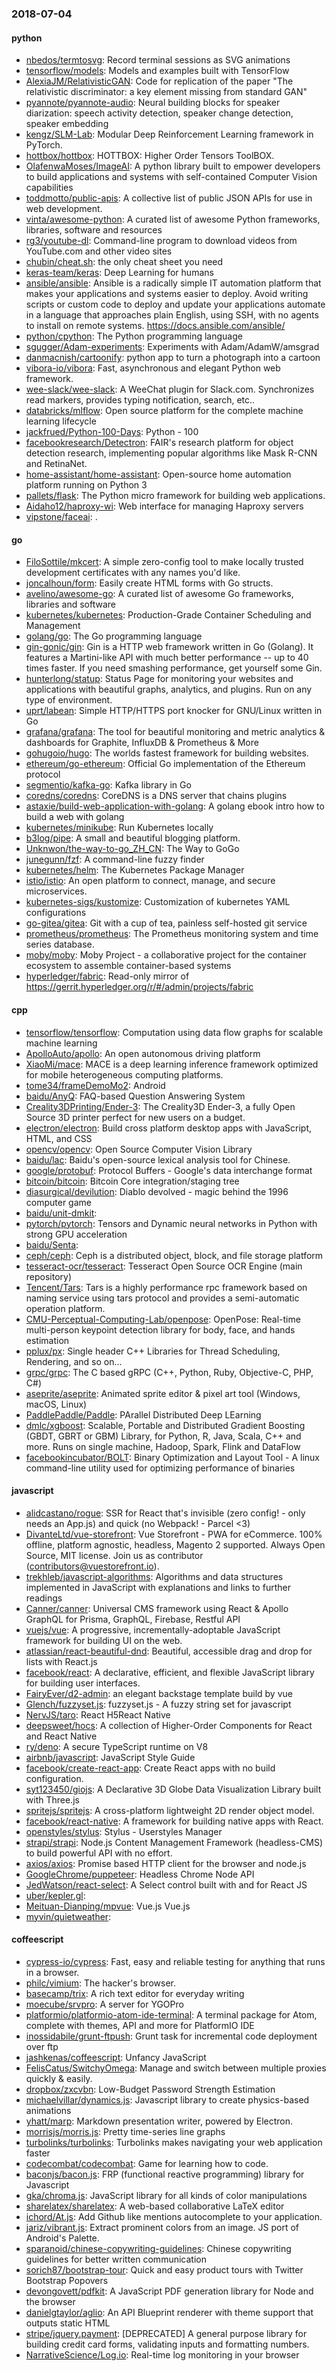 ### 2018-07-04

#### python
* [nbedos/termtosvg](https://github.com/nbedos/termtosvg): Record terminal sessions as SVG animations
* [tensorflow/models](https://github.com/tensorflow/models): Models and examples built with TensorFlow
* [AlexiaJM/RelativisticGAN](https://github.com/AlexiaJM/RelativisticGAN): Code for replication of the paper "The relativistic discriminator: a key element missing from standard GAN"
* [pyannote/pyannote-audio](https://github.com/pyannote/pyannote-audio): Neural building blocks for speaker diarization: speech activity detection, speaker change detection, speaker embedding
* [kengz/SLM-Lab](https://github.com/kengz/SLM-Lab): Modular Deep Reinforcement Learning framework in PyTorch.
* [hottbox/hottbox](https://github.com/hottbox/hottbox): HOTTBOX: Higher Order Tensors ToolBOX.
* [OlafenwaMoses/ImageAI](https://github.com/OlafenwaMoses/ImageAI): A python library built to empower developers to build applications and systems with self-contained Computer Vision capabilities
* [toddmotto/public-apis](https://github.com/toddmotto/public-apis): A collective list of public JSON APIs for use in web development.
* [vinta/awesome-python](https://github.com/vinta/awesome-python): A curated list of awesome Python frameworks, libraries, software and resources
* [rg3/youtube-dl](https://github.com/rg3/youtube-dl): Command-line program to download videos from YouTube.com and other video sites
* [chubin/cheat.sh](https://github.com/chubin/cheat.sh): the only cheat sheet you need
* [keras-team/keras](https://github.com/keras-team/keras): Deep Learning for humans
* [ansible/ansible](https://github.com/ansible/ansible): Ansible is a radically simple IT automation platform that makes your applications and systems easier to deploy. Avoid writing scripts or custom code to deploy and update your applications  automate in a language that approaches plain English, using SSH, with no agents to install on remote systems. https://docs.ansible.com/ansible/
* [python/cpython](https://github.com/python/cpython): The Python programming language
* [sgugger/Adam-experiments](https://github.com/sgugger/Adam-experiments): Experiments with Adam/AdamW/amsgrad
* [danmacnish/cartoonify](https://github.com/danmacnish/cartoonify): python app to turn a photograph into a cartoon
* [vibora-io/vibora](https://github.com/vibora-io/vibora): Fast, asynchronous and elegant Python web framework.
* [wee-slack/wee-slack](https://github.com/wee-slack/wee-slack): A WeeChat plugin for Slack.com. Synchronizes read markers, provides typing notification, search, etc..
* [databricks/mlflow](https://github.com/databricks/mlflow): Open source platform for the complete machine learning lifecycle
* [jackfrued/Python-100-Days](https://github.com/jackfrued/Python-100-Days): Python - 100
* [facebookresearch/Detectron](https://github.com/facebookresearch/Detectron): FAIR's research platform for object detection research, implementing popular algorithms like Mask R-CNN and RetinaNet.
* [home-assistant/home-assistant](https://github.com/home-assistant/home-assistant):  Open-source home automation platform running on Python 3
* [pallets/flask](https://github.com/pallets/flask): The Python micro framework for building web applications.
* [Aidaho12/haproxy-wi](https://github.com/Aidaho12/haproxy-wi): Web interface for managing Haproxy servers
* [vipstone/faceai](https://github.com/vipstone/faceai): .

#### go
* [FiloSottile/mkcert](https://github.com/FiloSottile/mkcert): A simple zero-config tool to make locally trusted development certificates with any names you'd like.
* [joncalhoun/form](https://github.com/joncalhoun/form): Easily create HTML forms with Go structs.
* [avelino/awesome-go](https://github.com/avelino/awesome-go): A curated list of awesome Go frameworks, libraries and software
* [kubernetes/kubernetes](https://github.com/kubernetes/kubernetes): Production-Grade Container Scheduling and Management
* [golang/go](https://github.com/golang/go): The Go programming language
* [gin-gonic/gin](https://github.com/gin-gonic/gin): Gin is a HTTP web framework written in Go (Golang). It features a Martini-like API with much better performance -- up to 40 times faster. If you need smashing performance, get yourself some Gin.
* [hunterlong/statup](https://github.com/hunterlong/statup): Status Page for monitoring your websites and applications with beautiful graphs, analytics, and plugins. Run on any type of environment.
* [uprt/labean](https://github.com/uprt/labean): Simple HTTP/HTTPS port knocker for GNU/Linux written in Go
* [grafana/grafana](https://github.com/grafana/grafana): The tool for beautiful monitoring and metric analytics & dashboards for Graphite, InfluxDB & Prometheus & More
* [gohugoio/hugo](https://github.com/gohugoio/hugo): The worlds fastest framework for building websites.
* [ethereum/go-ethereum](https://github.com/ethereum/go-ethereum): Official Go implementation of the Ethereum protocol
* [segmentio/kafka-go](https://github.com/segmentio/kafka-go): Kafka library in Go
* [coredns/coredns](https://github.com/coredns/coredns): CoreDNS is a DNS server that chains plugins
* [astaxie/build-web-application-with-golang](https://github.com/astaxie/build-web-application-with-golang): A golang ebook intro how to build a web with golang
* [kubernetes/minikube](https://github.com/kubernetes/minikube): Run Kubernetes locally
* [b3log/pipe](https://github.com/b3log/pipe):  A small and beautiful blogging platform. 
* [Unknwon/the-way-to-go_ZH_CN](https://github.com/Unknwon/the-way-to-go_ZH_CN): The Way to GoGo 
* [junegunn/fzf](https://github.com/junegunn/fzf):  A command-line fuzzy finder
* [kubernetes/helm](https://github.com/kubernetes/helm): The Kubernetes Package Manager
* [istio/istio](https://github.com/istio/istio): An open platform to connect, manage, and secure microservices.
* [kubernetes-sigs/kustomize](https://github.com/kubernetes-sigs/kustomize): Customization of kubernetes YAML configurations
* [go-gitea/gitea](https://github.com/go-gitea/gitea): Git with a cup of tea, painless self-hosted git service
* [prometheus/prometheus](https://github.com/prometheus/prometheus): The Prometheus monitoring system and time series database.
* [moby/moby](https://github.com/moby/moby): Moby Project - a collaborative project for the container ecosystem to assemble container-based systems
* [hyperledger/fabric](https://github.com/hyperledger/fabric): Read-only mirror of https://gerrit.hyperledger.org/r/#/admin/projects/fabric

#### cpp
* [tensorflow/tensorflow](https://github.com/tensorflow/tensorflow): Computation using data flow graphs for scalable machine learning
* [ApolloAuto/apollo](https://github.com/ApolloAuto/apollo): An open autonomous driving platform
* [XiaoMi/mace](https://github.com/XiaoMi/mace): MACE is a deep learning inference framework optimized for mobile heterogeneous computing platforms.
* [tome34/frameDemoMo2](https://github.com/tome34/frameDemoMo2): Android
* [baidu/AnyQ](https://github.com/baidu/AnyQ): FAQ-based Question Answering System
* [Creality3DPrinting/Ender-3](https://github.com/Creality3DPrinting/Ender-3): The Creality3D Ender-3, a fully Open Source 3D printer perfect for new users on a budget.
* [electron/electron](https://github.com/electron/electron): Build cross platform desktop apps with JavaScript, HTML, and CSS
* [opencv/opencv](https://github.com/opencv/opencv): Open Source Computer Vision Library
* [baidu/lac](https://github.com/baidu/lac): Baidu's open-source lexical analysis tool for Chinese.
* [google/protobuf](https://github.com/google/protobuf): Protocol Buffers - Google's data interchange format
* [bitcoin/bitcoin](https://github.com/bitcoin/bitcoin): Bitcoin Core integration/staging tree
* [diasurgical/devilution](https://github.com/diasurgical/devilution): Diablo devolved - magic behind the 1996 computer game
* [baidu/unit-dmkit](https://github.com/baidu/unit-dmkit): 
* [pytorch/pytorch](https://github.com/pytorch/pytorch): Tensors and Dynamic neural networks in Python with strong GPU acceleration
* [baidu/Senta](https://github.com/baidu/Senta): 
* [ceph/ceph](https://github.com/ceph/ceph): Ceph is a distributed object, block, and file storage platform
* [tesseract-ocr/tesseract](https://github.com/tesseract-ocr/tesseract): Tesseract Open Source OCR Engine (main repository)
* [Tencent/Tars](https://github.com/Tencent/Tars): Tars is a highly performance rpc framework based on naming service using tars protocol and provides a semi-automatic operation platform.
* [CMU-Perceptual-Computing-Lab/openpose](https://github.com/CMU-Perceptual-Computing-Lab/openpose): OpenPose: Real-time multi-person keypoint detection library for body, face, and hands estimation
* [pplux/px](https://github.com/pplux/px): Single header C++ Libraries for Thread Scheduling, Rendering, and so on...
* [grpc/grpc](https://github.com/grpc/grpc): The C based gRPC (C++, Python, Ruby, Objective-C, PHP, C#)
* [aseprite/aseprite](https://github.com/aseprite/aseprite): Animated sprite editor & pixel art tool (Windows, macOS, Linux)
* [PaddlePaddle/Paddle](https://github.com/PaddlePaddle/Paddle): PArallel Distributed Deep LEarning
* [dmlc/xgboost](https://github.com/dmlc/xgboost): Scalable, Portable and Distributed Gradient Boosting (GBDT, GBRT or GBM) Library, for Python, R, Java, Scala, C++ and more. Runs on single machine, Hadoop, Spark, Flink and DataFlow
* [facebookincubator/BOLT](https://github.com/facebookincubator/BOLT): Binary Optimization and Layout Tool - A linux command-line utility used for optimizing performance of binaries

#### javascript
* [alidcastano/rogue](https://github.com/alidcastano/rogue): SSR for React that's invisible (zero config! - only needs an App.js) and quick (no Webpack! - Parcel <3)
* [DivanteLtd/vue-storefront](https://github.com/DivanteLtd/vue-storefront): Vue Storefront - PWA for eCommerce. 100% offline, platform agnostic, headless, Magento 2 supported. Always Open Source, MIT license. Join us as contributor (contributors@vuestorefront.io).
* [trekhleb/javascript-algorithms](https://github.com/trekhleb/javascript-algorithms): Algorithms and data structures implemented in JavaScript with explanations and links to further readings
* [Canner/canner](https://github.com/Canner/canner):  Universal CMS framework using React & Apollo GraphQL for Prisma, GraphQL, Firebase, Restful API
* [vuejs/vue](https://github.com/vuejs/vue):  A progressive, incrementally-adoptable JavaScript framework for building UI on the web.
* [atlassian/react-beautiful-dnd](https://github.com/atlassian/react-beautiful-dnd): Beautiful, accessible drag and drop for lists with React.js
* [facebook/react](https://github.com/facebook/react): A declarative, efficient, and flexible JavaScript library for building user interfaces.
* [FairyEver/d2-admin](https://github.com/FairyEver/d2-admin): an elegant backstage template build by vue
* [Glench/fuzzyset.js](https://github.com/Glench/fuzzyset.js): fuzzyset.js - A fuzzy string set for javascript
* [NervJS/taro](https://github.com/NervJS/taro):  React H5React Native 
* [deepsweet/hocs](https://github.com/deepsweet/hocs):  A collection of Higher-Order Components for React and React Native
* [ry/deno](https://github.com/ry/deno): A secure TypeScript runtime on V8
* [airbnb/javascript](https://github.com/airbnb/javascript): JavaScript Style Guide
* [facebook/create-react-app](https://github.com/facebook/create-react-app): Create React apps with no build configuration.
* [syt123450/giojs](https://github.com/syt123450/giojs):  A Declarative 3D Globe Data Visualization Library built with Three.js
* [spritejs/spritejs](https://github.com/spritejs/spritejs): A cross-platform lightweight 2D render object model.
* [facebook/react-native](https://github.com/facebook/react-native): A framework for building native apps with React.
* [openstyles/stylus](https://github.com/openstyles/stylus): Stylus - Userstyles Manager
* [strapi/strapi](https://github.com/strapi/strapi):  Node.js Content Management Framework (headless-CMS) to build powerful API with no effort.
* [axios/axios](https://github.com/axios/axios): Promise based HTTP client for the browser and node.js
* [GoogleChrome/puppeteer](https://github.com/GoogleChrome/puppeteer): Headless Chrome Node API
* [JedWatson/react-select](https://github.com/JedWatson/react-select): A Select control built with and for React JS
* [uber/kepler.gl](https://github.com/uber/kepler.gl): 
* [Meituan-Dianping/mpvue](https://github.com/Meituan-Dianping/mpvue):  Vue.js  Vue.js 
* [myvin/quietweather](https://github.com/myvin/quietweather):  

#### coffeescript
* [cypress-io/cypress](https://github.com/cypress-io/cypress): Fast, easy and reliable testing for anything that runs in a browser.
* [philc/vimium](https://github.com/philc/vimium): The hacker's browser.
* [basecamp/trix](https://github.com/basecamp/trix): A rich text editor for everyday writing
* [moecube/srvpro](https://github.com/moecube/srvpro): A server for YGOPro
* [platformio/platformio-atom-ide-terminal](https://github.com/platformio/platformio-atom-ide-terminal): A terminal package for Atom, complete with themes, API and more for PlatformIO IDE
* [inossidabile/grunt-ftpush](https://github.com/inossidabile/grunt-ftpush): Grunt task for incremental code deployment over ftp
* [jashkenas/coffeescript](https://github.com/jashkenas/coffeescript): Unfancy JavaScript
* [FelisCatus/SwitchyOmega](https://github.com/FelisCatus/SwitchyOmega): Manage and switch between multiple proxies quickly & easily.
* [dropbox/zxcvbn](https://github.com/dropbox/zxcvbn): Low-Budget Password Strength Estimation
* [michaelvillar/dynamics.js](https://github.com/michaelvillar/dynamics.js): Javascript library to create physics-based animations
* [yhatt/marp](https://github.com/yhatt/marp): Markdown presentation writer, powered by Electron.
* [morrisjs/morris.js](https://github.com/morrisjs/morris.js): Pretty time-series line graphs
* [turbolinks/turbolinks](https://github.com/turbolinks/turbolinks): Turbolinks makes navigating your web application faster
* [codecombat/codecombat](https://github.com/codecombat/codecombat): Game for learning how to code.
* [baconjs/bacon.js](https://github.com/baconjs/bacon.js): FRP (functional reactive programming) library for Javascript
* [gka/chroma.js](https://github.com/gka/chroma.js): JavaScript library for all kinds of color manipulations
* [sharelatex/sharelatex](https://github.com/sharelatex/sharelatex): A web-based collaborative LaTeX editor
* [ichord/At.js](https://github.com/ichord/At.js): Add Github like mentions autocomplete to your application.
* [jariz/vibrant.js](https://github.com/jariz/vibrant.js): Extract prominent colors from an image. JS port of Android's Palette.
* [sparanoid/chinese-copywriting-guidelines](https://github.com/sparanoid/chinese-copywriting-guidelines): Chinese copywriting guidelines for better written communication
* [sorich87/bootstrap-tour](https://github.com/sorich87/bootstrap-tour): Quick and easy product tours with Twitter Bootstrap Popovers
* [devongovett/pdfkit](https://github.com/devongovett/pdfkit): A JavaScript PDF generation library for Node and the browser
* [danielgtaylor/aglio](https://github.com/danielgtaylor/aglio): An API Blueprint renderer with theme support that outputs static HTML
* [stripe/jquery.payment](https://github.com/stripe/jquery.payment): [DEPRECATED] A general purpose library for building credit card forms, validating inputs and formatting numbers.
* [NarrativeScience/Log.io](https://github.com/NarrativeScience/Log.io): Real-time log monitoring in your browser
